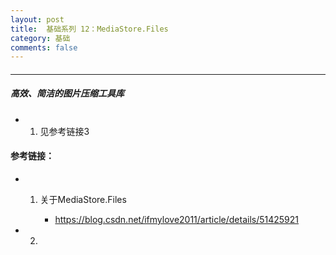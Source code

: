 ```yaml
---
layout: post
title:  基础系列 12：MediaStore.Files
category: 基础
comments: false
---
```


#### 
 ---
 
##### 高效、简洁的图片压缩工具库
 
 * 1. 见参考链接3
 
 
#### 参考链接：
 
* 1. 关于MediaStore.Files
		
		* <https://blog.csdn.net/ifmylove2011/article/details/51425921>
* 2.  
 
 
 
 
 
 
 
 
 
 
 
 
 
 
 
 
 